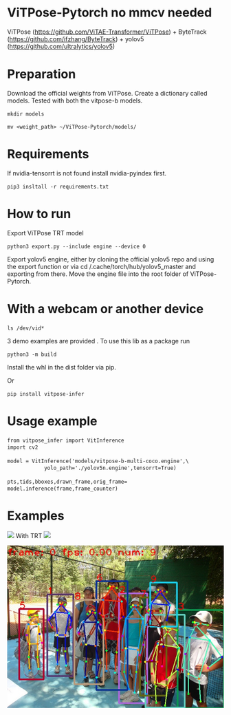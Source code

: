 # ViTPose-Pytorch no mmcv needed

ViTPose (https://github.com/ViTAE-Transformer/ViTPose) + ByteTrack (https://github.com/ifzhang/ByteTrack) + yolov5 (https://github.com/ultralytics/yolov5)
# Preparation
Download the official weights from ViTPose. Create a dictionary called models.
Tested with both the vitpose-b models.
```
mkdir models
```
```
mv <weight_path> ~/ViTPose-Pytorch/models/
```
# Requirements
If nvidia-tensorrt is not found install nvidia-pyindex first.

```
pip3 insltall -r requirements.txt
```
# How to run

Export ViTPose TRT model 
```
python3 export.py --include engine --device 0
```
Export yolov5 engine, either by cloning the official yolov5 repo and using the export function or via cd /.cache/torch/hub/yolov5_master and 
exporting from there. Move the engine file into the root folder of ViTPose-Pytorch.

# With a webcam or another device
```
ls /dev/vid*
```
3 demo examples are provided . To use this lib as a package run 

```
python3 -m build
```
Install the whl in the dist folder via pip.

Or

```
pip install vitpose-infer
```
# Usage example
```
from vitpose_infer import VitInference
import cv2 

model = VitInference('models/vitpose-b-multi-coco.engine',\
            yolo_path='./yolov5n.engine',tensorrt=True)

pts,tids,bboxes,drawn_frame,orig_frame= model.inference(frame,frame_counter)
```
# Examples 

![](https://github.com/gpastal24/ViTPose-Pytorch/blob/main/examples/output_simple.gif)
With TRT
![](https://github.com/gpastal24/ViTPose-Pytorch/blob/main/examples/trt_out.gif)

![](https://github.com/gpastal24/ViTPose-Pytorch/blob/main/examples/out.jpg?raw=true)
